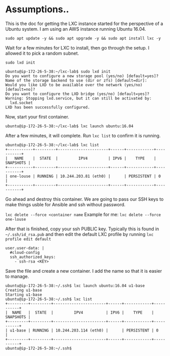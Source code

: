 # Assumptions..

This is the doc for getting the LXC instance started for the perspective of a Ubuntu system. I am using an AWS instance running Ubuntu 16.04.

``sudo apt update -y && sudo apt upgrade -y && sudo apt install lxc -y``

Wait for a few minutes for LXC to install, then go through the setup. I allowed it to pick a random subnet.

``sudo lxd init``
```
ubuntu@ip-172-26-5-38:~/lxc-lab$ sudo lxd init
Do you want to configure a new storage pool (yes/no) [default=yes]? 
Name of the storage backend to use (dir or zfs) [default=dir]: 
Would you like LXD to be available over the network (yes/no) [default=no]? 
Do you want to configure the LXD bridge (yes/no) [default=yes]? 
Warning: Stopping lxd.service, but it can still be activated by:
  lxd.socket
LXD has been successfully configured.
```

Now, start your first container. 

``ubuntu@ip-172-26-5-38:~/lxc-lab$ lxc launch ubuntu:16.04``

After a few minutes, it will complete. Run ``lxc list`` to confirm it is running.

```
ubuntu@ip-172-26-5-38:~/lxc-lab$ lxc list
+-----------+---------+----------------------+------+------------+-----------+
|   NAME    |  STATE  |         IPV4         | IPV6 |    TYPE    | SNAPSHOTS |
+-----------+---------+----------------------+------+------------+-----------+
| one-louse | RUNNING | 10.244.203.81 (eth0) |      | PERSISTENT | 0         |
+-----------+---------+----------------------+------+------------+-----------+
```

Go ahead and destroy this container. We are going to pass our SSH keys to make things usble for Ansible and ssh without password.

``lxc delete --force <container name`` Example for me: ``lxc delete --force one-louse``

After that is finished, copy your ssh PUBLIC key. Typically this is found in ``~/.ssh/id_rsa.pub`` and then edit the default LXC profile by running ``lxc profile edit default``

```
user.user-data: |
  #cloud-config
  ssh_authorized_keys:
    - ssh-rsa <KEY>
```

Save the file and create a new container. I add the name so that it is easier to manage. 

```
ubuntu@ip-172-26-5-38:~/.ssh$ lxc launch ubuntu:16.04 u1-base
Creating u1-base
Starting u1-base
ubuntu@ip-172-26-5-38:~/.ssh$ lxc list
+---------+---------+-----------------------+------+------------+-----------+
|  NAME   |  STATE  |         IPV4          | IPV6 |    TYPE    | SNAPSHOTS |
+---------+---------+-----------------------+------+------------+-----------+
| u1-base | RUNNING | 10.244.203.114 (eth0) |      | PERSISTENT | 0         |
+---------+---------+-----------------------+------+------------+-----------+
ubuntu@ip-172-26-5-38:~/.ssh$ 
```


